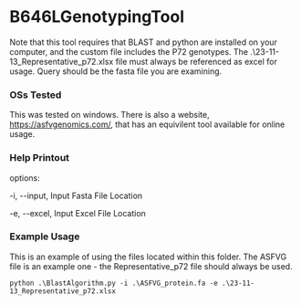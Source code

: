 # B646LGenotypingTool

Note that this tool requires that BLAST and python are installed on your computer, and the custom file includes the P72 genotypes. The .\23-11-13_Representative_p72.xlsx file must always be referenced as excel for usage. Query should be the fasta file you are examining.

### OSs Tested
This was tested on windows. There is also a website, https://asfvgenomics.com/, that has an equivilent tool available for online usage.

### Help Printout

options:

-i, --input, Input Fasta File Location
  
-e, --excel, Input Excel File Location 

### Example Usage
This is an example of using the files located within this folder. The ASFVG file is an example one - the Representative_p72 file should always be used.

    python .\BlastAlgorithm.py -i .\ASFVG_protein.fa -e .\23-11-13_Representative_p72.xlsx
  
